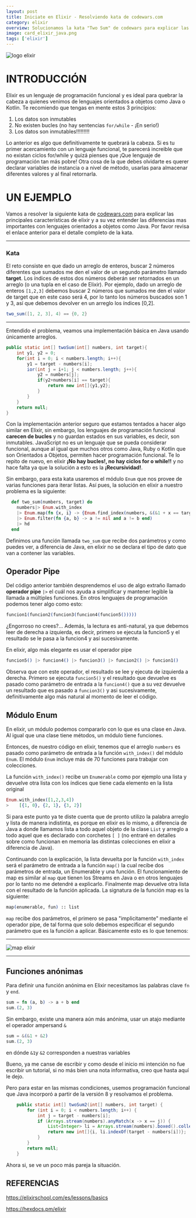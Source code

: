 ```yaml
---
layout: post
title: Iniciate en Elixir - Resolviendo kata de codewars.com
category: elixir
overview: Solucionamos la kata "Two Sum" de codewars para explicar las diferencias entre Java y Elixir. 
image: card_elixir_java.png
tags: ['elixir']
---
```


![logo elixir](/static/img/elixir-logo2.png)

# INTRODUCCIÓN
Elixir es un lenguaje de programación funcional y es ideal para quebrar la cabeza a quienes venimos de lenguajes orientados a objetos como Java o Kotlin. Te recomiendo que tengas en mente estos 3 principios:

1. Los datos son inmutables
1. No existen bucles (no hay sentencias ``for/while`` - ¡En serio!)
1. Los datos son inmutables!!!!!!!!!

Lo anterior es algo que definitivamente te quebrará la cabeza. Si es tu primer acercamiento con un lenguaje funcional, te parecerá increible que no existan ciclos for/while y quizá pienses que ¡Que lenguaje de programación tan más pobre! Otra cosa de la que debes olvidarte es querer declarar variables de instancia o a nivel de método, usarlas para almacenar diferentes valores y al final retornarla.

# UN EJEMPLO
Vamos a resolver la siguiente kata de [codewars.com](https://www.codewars.com/kata/52c31f8e6605bcc646000082/train/elixir) para explicar las principales características de elixir y a su vez entender las diferencias mas importantes con lenguajes orientados a objetos como Java. Por favor revisa el enlace anterior para el detalle completo de la kata.

---

### Kata

El reto consiste en que dado un arreglo de enteros, buscar 2 números diferentes que sumados me den el valor de un segundo parámetro llamado **target**. Los índices de estos dos números deberán ser retornados en un arreglo (o una tupla en el caso de Elixir). Por ejemplo, dado un arreglo de enteros ``[1,2,3]`` debemos buscar 2 números que sumados me den el valor de target que en este caso será 4, por lo tanto los números buscados son 1 y 3, así que debemos devolver en un arreglo los índices [0,2].

```java
two_sum([1, 2, 3], 4) == {0, 2}
```

---

Entendido el problema, veamos una implementación básica en Java usando únicamente arreglos.

```java
public static int[] twoSum(int[] numbers, int target){
	int y1, y2 = 0;
	for(int i = 0; i < numbers.length; i++){
		y1 = target - numbers[i];
		ior(int j = i+1; j < numbers.length; j++){
			y2 = numbers[j];  
			if(y2+numbers[i] == target){
				return new int[]{y1,y2};
			}
		}
	}
	return null;
}
```

Con la implementación anterior seguro que estamos tentados a hacer algo similar en Elixir, sin embargo, los lenguajes de programación funcional **carecen de bucles** y no guardan estados en sus variables, es decir, son inmutables. JavaScript no es un lenguaje que se pueda considerar funcional, aunque al igual que muchos otros como Java, Ruby o Kotlin que son Orientados a Objetos, permiten hacer programación funcional. Te lo repito de nuevo, en elixir **¡No hay bucles!, no hay ciclos for o while!!** y no hace falta ya que la solución a esto es la **¡Recursividad!**.


Sin embargo, para esta kata usaremos el módulo ``Enum`` que nos provee de varias funciones para iterar listas. Así pues, la solución en elixir a nuestro problema es la siguiente:


```elixir
  def two_sum(numbers, target) do
    numbers|> Enum.with_index
    |> Enum.map(fn {x, i} -> {Enum.find_index(numbers, &(&1 + x == target)), i} end)
    |> Enum.filter(fn {a, b} -> a != nil and a != b end)
    |> hd
  end
```

Definimos una función llamada ``two_sum`` que recibe dos parámetros y como puedes ver, a diferencia de Java,  en elixir no se declara el tipo de dato que van a contener las variables. 

## Operador Pipe

Del código anterior también desprendemos el uso de algo extraño llamado **operador pipe** ``|>`` el cuál nos ayuda a simplificar y mantener legible la llamada a múltiples funciones. En otros lenguajes de programación podemos tener algo como esto:


```elixir
funcion1(funcion2(funcion3(funcion4(funcion5()))))
```

¿Engorroso no crees?... Además, la lectura es anti-natural, ya que debemos leer de derecha a izquierda, es decir, primero se ejecuta la funcion5 y el resultado se le pasa a la funcion4 y así sucesivamente.

En elixir, algo más elegante es usar el operador pipe 

```elixir
funcion5() |> funcion4() |> funcion3() |> funcion2() |> funcion1()
```

Observa que con este operador, el resultado se lee y ejecuta de izquierda a derecha. Primero se ejecuta ``funcion5()`` y el resultado  que devuelve es pasado como parámetro de entrada a la ``funcion4()`` que a su vez devuelve un resultado que es pasado a ``funcion3()`` y asi sucesivamente,  definitivamente algo  más natural al momento de leer el código.

## Módulo Enum
En elixir, un módulo podemos compararlo con lo que es una clase en Java. Al igual que una clase tiene métodos, un módulo tiene funciones.

Entonces, de nuestro código en elixir, tenemos que el arreglo ``numbers`` es pasado como parámetro de entrada a la función ``with_index()`` del módulo ``Enum``. El módulo ``Enum`` incluye más de 70 funciones para trabajar con colecciones. 

La función ``with_index()`` recibe un ``Enumerable`` como por ejemplo una lista y devuelve otra lista con los índices que tiene cada elemento en la lista original

```elixir
Enum.with_index([1,2,3,4])
>    [{1, 0}, {2, 1}, {3, 2}] 
``` 

Si para este punto ya te diste cuenta que de pronto utilizo la palabra arreglo y lista de manera indistinta, es porque en elixir es lo mismo, a diferencia de Java a donde llamamos lista a todo aquel objeto de la clase ``List`` y arreglo a todo aquel que es declarado con corchetes ``[ ]`` (no entraré en detalles sobre como funcionan en memoria las distintas colecciones en elixir a diferencia de Java).

Continuando con la explicación, la lista devuelta por la función ``with_index`` será el parámetro de entrada a la función ``map()`` la cual recibe dos parámetros de entrada, un Enumerable y una función. El funcionamiento de map es similar al ``map`` que tienen los Streams en Java o en otros lenguajes por lo tanto no me detendré a explicarlo. Finalmente map devuelve otra lista con el resultado de la función aplicada. La signatura de la función map es la siguiente:

```elixir
map(enumerable, fun) :: list
```

``map`` recibe dos parámetros, el primero se pasa "implicitamente" mediante el operador pipe, de tal forma que solo debemos especificar el segundo parámetro que es la función a aplicar. Básicamente esto es lo que tenemos:

---

![map elixir](/static/img/map_elixir3.png)

---

## Funciones anónimas
Para definir una función anónima en Elixir necesitamos las palabras clave ``fn`` y ``end``.

```elixir
sum = fn (a, b) -> a + b end
sum.(2, 3)
```

Sin embargo, existe una manera aún más anónima, usar un atajo mediante el operador ampersand ``&``

```elixir
sum = &(&1 + &2)
sum.(2, 3)
```
  en dónde ``&1``y ``&2`` corresponden a nuestras variables

Bueno, ya me canse de escribir y como desde el inicio mi intención no fue escribir un tutorial, si no más bien una nota informativa, creo que hasta aquí le dejo.

Pero para estar en las  mismas condiciones, usemos programación funcional que Java incorporó a partir de la versión 8 y resolvamos el problema.

```java
    public static int[] twoSum2(int[] numbers, int target) {
        for (int i = 0; i < numbers.length; i++) {
            int j = target - numbers[i];
            if (Arrays.stream(numbers).anyMatch(x -> x == j)) {
                List<Integer> li = Arrays.stream(numbers).boxed().collect(Collectors.toList());
                return new int[]{i, li.indexOf(target - numbers[i])};
            }
        }
        return null;
    }
```

Ahora si, se ve un poco más pareja la situación.

## REFERENCIAS
https://elixirschool.com/es/lessons/basics

https://hexdocs.pm/elixir


